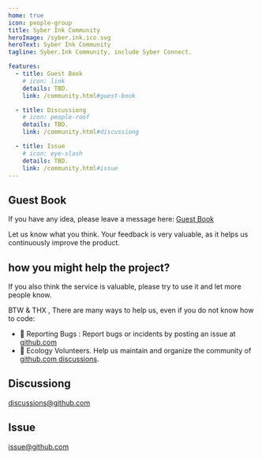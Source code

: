 ```yaml
---
home: true
icon: people-group
title: Syber Ink Community
heroImage: /syber.ink.ico.svg
heroText: Syber Ink Community
tagline: Syber.Ink Community, include Syber Connect. 

features:
  - title: Guest Book
    # icon: link
    details: TBD. 
    link: /community.html#guest-book

  - title: Discussiong
    # icon: people-roof
    details: TBD.
    link: /community.html#discussiong

  - title: Issue
    # icon: eye-slash
    details: TBD. 
    link: /community.html#issue
---
```


## Guest Book
If you have any idea, please leave a message here: [Guest Book](https://github.com/syberink/SyberInkWeb/discussions/1)

Let us know what you think. Your feedback is very valuable, as it helps us continuously improve the product. 

## how you might help the project?
If you also think the service is valuable, please try to use it and let more people know.   

BTW & THX , There are many ways to help us, even if you do not know how to code:  
- 🐛 Reporting Bugs : Report bugs or incidents by posting an issue at [github.com](https://github.com/syberink/SyberInkWeb/issues/issues)   
- 📆 Ecology Volunteers. Help us maintain and organize the community of [github.com discussions](https://github.com/syberink/SyberInkWeb/discussions).


## Discussiong
[discussions@github.com ](https://github.com/syberink/SyberInkWeb/discussions)
## Issue
[issue@github.com](https://github.com/syberink/SyberInkWeb/issues/issues)
 